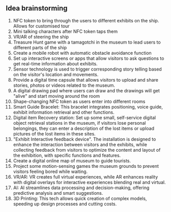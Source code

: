 ## Idea brainstorming
1. NFC token to bring through the users to different exhibits on the ship. Allows for customised tour
2. Mini talking characters after NFC token taps them
3. VR/AR of steering the ship
4. Treasure Hunt game with a tamagotchi in the museum to lead users to different parts of the ship 
5. Create a mobile robot with automatic obstacle avoidance function
6. Set up interactive screens or apps that allow visitors to ask questions to get real-time information about exhibits.
7. Sensor technology is used to trigger corresponding story telling based on the visitor's location and movements.
8. Provide a digital time capsule that allows visitors to upload and share stories, photos or videos related to the museum.
9. A digital drawing pad where users can draw and the drawings will get "alive" and start moving around the room
10. Shape-changing NFC token as users enter into different rooms
11. Smart Guide Bracelet: This bracelet integrates positioning, voice guide, exhibit information retrieval and other functions.
12. Digital item Recovery station: Set up some small, self-service digital object retrieval stations in the museum, if visitors lose personal belongings, they can enter a description of the lost items or upload pictures of the lost items in these sites.
13. "Exhibit Interactive feedback device". The installation is designed to enhance the interaction between visitors and the exhibits, while collecting feedback from visitors to optimize the content and layout of the exhibition, with specific functions and features.
14. Create a digital online map of museum to guide tourists.
15. Project some motion-sensing games the museum grounds to prevent visitors feeling bored while waiting.
16. VR/AR: VR creates full virtual experiences, while AR enhances reality with digital overlays for interactive experiences blending real and virtual.
17. AI: AI streamlines data processing and decision-making, offering predictive analysis and smart suggestions.
18. 3D Printing: This tech allows quick creation of complex models, speeding up design processes and cutting costs.

